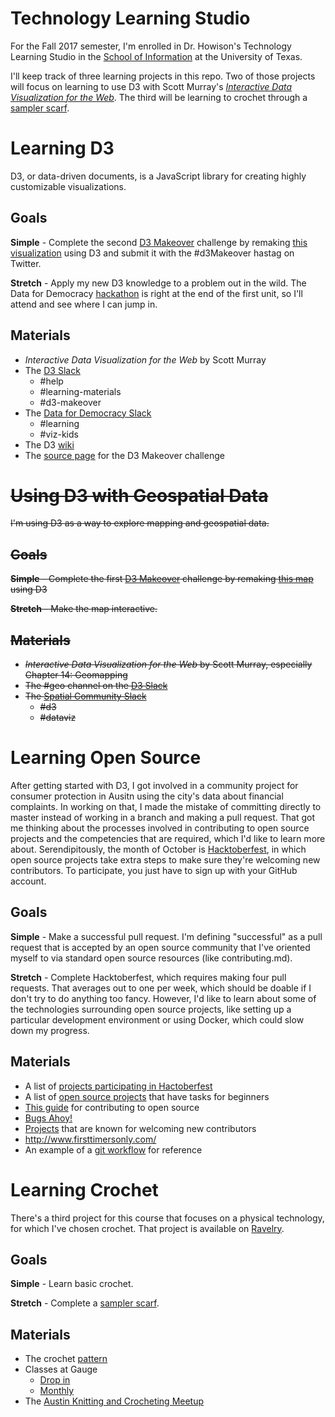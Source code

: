 # Technology Learning Studio
For the Fall 2017 semester, I'm enrolled in Dr. Howison's Technology Learning Studio in the [School of Information](https://www.ischool.utexas.edu/) at the University of Texas. 

I'll keep track of three learning projects in this repo. Two of those projects will focus on learning to use D3 with Scott Murray's *[Interactive Data Visualization for the Web](http://alignedleft.com/work/d3-book-2e)*. The third will be learning to crochet through a [sampler scarf](http://www.ravelry.com/patterns/library/wonderland-sampler-scarf).

# Learning D3
D3, or data-driven documents, is a JavaScript library for creating highly customizable visualizations.

## Goals
**Simple** - Complete the second [D3 Makeover](http://tinyletter.com/curran/letters/introducing-d3-makeover) challenge by remaking [this visualization](http://tinyletter.com/curran/letters/d3-makeover-ii) using D3 and submit it with the #d3Makeover hastag on Twitter.

**Stretch** - Apply my new D3 knowledge to a problem out in the wild. The Data for Democracy [hackathon](https://www.meetup.com/Data-for-Democracy-Austin/events/243063332/) is right at the end of the first unit, so I'll attend and see where I can jump in.

## Materials
* *Interactive Data Visualization for the Web* by Scott Murray
* The [D3 Slack](https://d3js.slack.com)
  * #help
  * #learning-materials
  * #d3-makeover
* The [Data for Democracy Slack](https://datafordemocracy.slack.com)
  * #learning
  * #viz-kids
* The D3 [wiki](https://github.com/d3/d3/wiki)
* The [source page](http://www.nws.noaa.gov/hic/flood_stats/recent_individual_deaths.shtml) for the D3 Makeover challenge

# ~~Using D3 with Geospatial Data~~
~~I'm using D3 as a way to explore mapping and geospatial data.~~

## ~~Goals~~
~~**Simple** - Complete the first [D3 Makeover](http://tinyletter.com/curran/letters/introducing-d3-makeover) challenge by remaking [this map](http://one.laptop.org/map) using D3~~

~~**Stretch** - Make the map interactive.~~

## ~~Materials~~
* ~~*Interactive Data Visualization for the Web* by Scott Murray, especially Chapter 14: Geomapping~~
* ~~The #geo channel on the [D3 Slack](https://d3js.slack.com)~~
* ~~The [Spatial Community Slack](https://thespatialcommunity.slack.com)~~
  * ~~#d3~~
  * ~~#dataviz~~

# Learning Open Source
After getting started with D3, I got involved in a community project for consumer protection in Ausitn using the city's data about financial complaints. In working on that, I made the mistake of committing directly to master instead of working in a branch and making a pull request. That got me thinking about the processes involved in contributing to open source projects and the competencies that are required, which I'd like to learn more about. Serendipitously, the month of October is [Hacktoberfest](https://hacktoberfest.digitalocean.com/), in which open source projects take extra steps to make sure they're welcoming new contributors. To participate, you just have to sign up with your GitHub account. 

## Goals
**Simple** - Make a successful pull request. I'm defining "successful" as a pull request that is accepted by an open source community that I've oriented myself to via standard open source resources (like contributing.md).

**Stretch** - Complete Hacktoberfest, which requires making four pull requests. That averages out to one per week, which should be doable if I don't try to do anything too fancy. However, I'd like to learn about some of the technologies surrounding open source projects, like setting up a particular development environment or using Docker, which could slow down my progress.

## Materials
 * A list of [projects participating in Hactoberfest](https://hacktoberfest.digitalocean.com/#projects)
 * A list of [open source projects](http://up-for-grabs.net/#/) that have tasks for beginners
 * [This guide](https://opensource.guide/how-to-contribute/) for contributing to open source
 * [Bugs Ahoy!](https://www.joshmatthews.net/bugsahoy/?)
 * [Projects](https://github.com/showcases/great-for-new-contributors) that are known for welcoming new contributors
 * http://www.firsttimersonly.com/
 * An example of a [git workflow](https://github.com/polygraph-cool/FYI/wiki/Git-Workflow) for reference
 

# Learning Crochet
There's a third project for this course that focuses on a physical technology, for which I've chosen crochet. That project is available on [Ravelry](http://www.ravelry.com/projects/allyro/wonderland-sampler-scarf).

## Goals
**Simple** - Learn basic crochet.

**Stretch** - Complete a [sampler scarf](http://www.ravelry.com/patterns/library/wonderland-sampler-scarf).

## Materials
* The crochet [pattern](http://www.ravelry.com/patterns/library/wonderland-sampler-scarf)
* Classes at Gauge
  * [Drop in](http://gaugeyarn.com/classes/drop-in-classes/drop-in-classes)
  * [Monthly](http://gaugeyarn.com/classes/monthly-classes/learn-to-crochet-4)
* The [Austin Knitting and Crocheting Meetup](https://www.meetup.com/austinknitting/events/)
  
